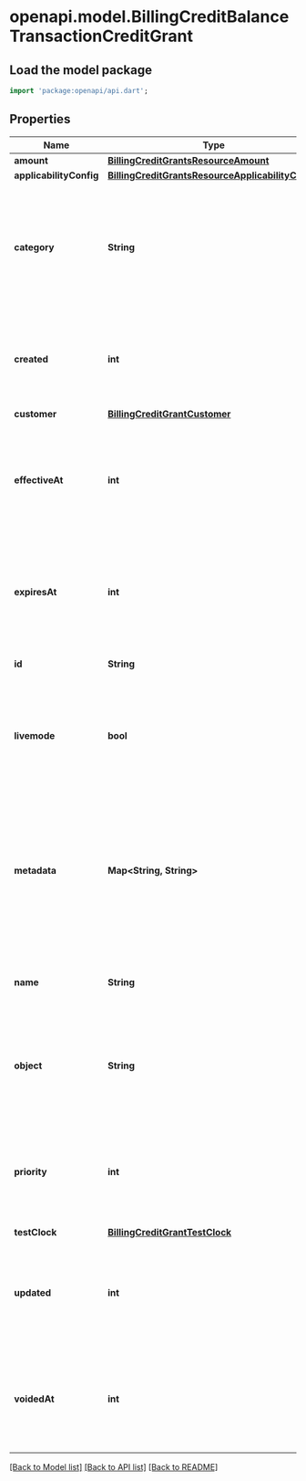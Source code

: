 # openapi.model.BillingCreditBalanceTransactionCreditGrant

## Load the model package
```dart
import 'package:openapi/api.dart';
```

## Properties
Name | Type | Description | Notes
------------ | ------------- | ------------- | -------------
**amount** | [**BillingCreditGrantsResourceAmount**](BillingCreditGrantsResourceAmount.md) |  | 
**applicabilityConfig** | [**BillingCreditGrantsResourceApplicabilityConfig**](BillingCreditGrantsResourceApplicabilityConfig.md) |  | 
**category** | **String** | The category of this credit grant. This is for tracking purposes and isn't displayed to the customer. | 
**created** | **int** | Time at which the object was created. Measured in seconds since the Unix epoch. | 
**customer** | [**BillingCreditGrantCustomer**](BillingCreditGrantCustomer.md) |  | 
**effectiveAt** | **int** | The time when the billing credits become effective-when they're eligible for use. | [optional] 
**expiresAt** | **int** | The time when the billing credits expire. If not present, the billing credits don't expire. | [optional] 
**id** | **String** | Unique identifier for the object. | 
**livemode** | **bool** | Has the value `true` if the object exists in live mode or the value `false` if the object exists in test mode. | 
**metadata** | **Map<String, String>** | Set of [key-value pairs](https://stripe.com/docs/api/metadata) that you can attach to an object. This can be useful for storing additional information about the object in a structured format. | [default to const {}]
**name** | **String** | A descriptive name shown in dashboard. | [optional] 
**object** | **String** | String representing the object's type. Objects of the same type share the same value. | 
**priority** | **int** | The priority for applying this credit grant. The highest priority is 0 and the lowest is 100. | [optional] 
**testClock** | [**BillingCreditGrantTestClock**](BillingCreditGrantTestClock.md) |  | [optional] 
**updated** | **int** | Time at which the object was last updated. Measured in seconds since the Unix epoch. | 
**voidedAt** | **int** | The time when this credit grant was voided. If not present, the credit grant hasn't been voided. | [optional] 

[[Back to Model list]](../README.md#documentation-for-models) [[Back to API list]](../README.md#documentation-for-api-endpoints) [[Back to README]](../README.md)


